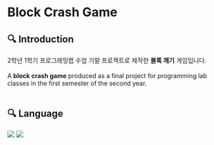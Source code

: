 # Block Crash Game

## :mag: Introduction

2학년 1학기 프로그래밍랩 수업 기말 프로젝트로 제작한 **블록 깨기** 게임입니다. <br><br>
A **block crash game** produced as a final project for programming lab classes in the first semester of the second year.
<br><br>
## :mag: Language
<img src="https://img.shields.io/badge/C-A8B9CC?style=for-the-badge&logo=C&logoColor=white"> <img src="https://img.shields.io/badge/Visual Studio-5C2D91?style=for-the-badge&logo=Visual Studio&logoColor=white">
<br><br>
